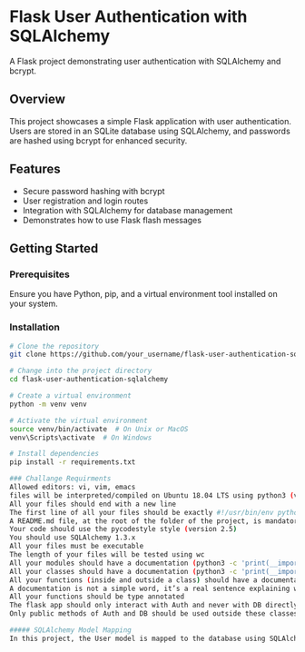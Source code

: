 # Flask User Authentication with SQLAlchemy 

A Flask project demonstrating user authentication with SQLAlchemy and bcrypt.

## Overview

This project showcases a simple Flask application with user authentication. Users are stored in an SQLite database using SQLAlchemy, and passwords are hashed using bcrypt for enhanced security.

## Features

- Secure password hashing with bcrypt
- User registration and login routes
- Integration with SQLAlchemy for database management
- Demonstrates how to use Flask flash messages

## Getting Started
### Prerequisites

Ensure you have Python, pip, and a virtual environment tool installed on your system.

### Installation

```bash
# Clone the repository
git clone https://github.com/your_username/flask-user-authentication-sqlalchemy.git

# Change into the project directory
cd flask-user-authentication-sqlalchemy

# Create a virtual environment
python -m venv venv

# Activate the virtual environment
source venv/bin/activate  # On Unix or MacOS
venv\Scripts\activate  # On Windows

# Install dependencies
pip install -r requirements.txt

### Challange Requirments 
Allowed editors: vi, vim, emacs
files will be interpreted/compiled on Ubuntu 18.04 LTS using python3 (version 3.7)
All your files should end with a new line
The first line of all your files should be exactly #!/usr/bin/env python3
A README.md file, at the root of the folder of the project, is mandatory
Your code should use the pycodestyle style (version 2.5)
You should use SQLAlchemy 1.3.x
All your files must be executable
The length of your files will be tested using wc
All your modules should have a documentation (python3 -c 'print(__import__("my_module").__doc__)')
All your classes should have a documentation (python3 -c 'print(__import__("my_module").MyClass.__doc__)')
All your functions (inside and outside a class) should have a documentation (python3 -c 'print(__import__("my_module").my_function.__doc__)' and python3 -c 'print(__import__("my_module").MyClass.my_function.__doc__)')
A documentation is not a simple word, it’s a real sentence explaining what’s the purpose of the module, class or method (the length of it will be verified)
All your functions should be type annotated
The flask app should only interact with Auth and never with DB directly.
Only public methods of Auth and DB should be used outside these classes

##### SQLAlchemy Model Mapping
In this project, the User model is mapped to the database using SQLAlchemy. The User class represents a table in the database, and each instance of the class corresponds to a row in that table.
